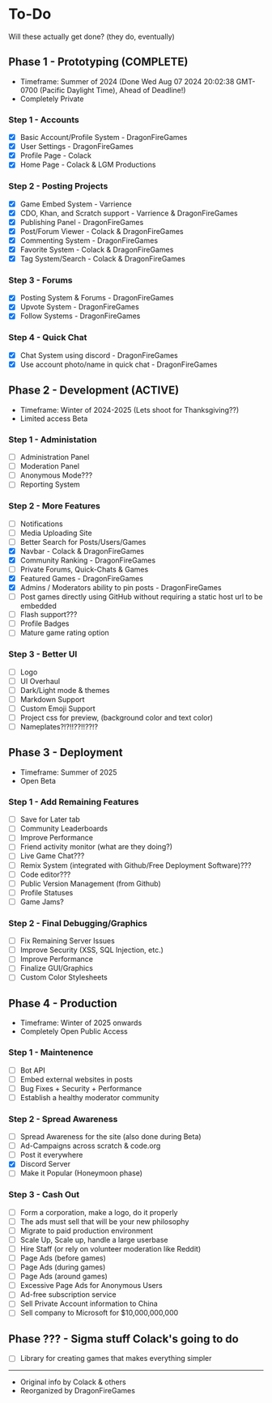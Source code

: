 # To-Do
Will these actually get done?
(they do, eventually)

## Phase 1 - Prototyping (COMPLETE)
- Timeframe: Summer of 2024 
(Done Wed Aug 07 2024 20\:02:38 GMT-0700 (Pacific Daylight Time), Ahead of Deadline!)
- Completely Private

### Step 1 - Accounts
- [x] Basic Account/Profile System - DragonFireGames
- [x] User Settings - DragonFireGames
- [x] Profile Page - Colack
- [x] Home Page - Colack & LGM Productions

### Step 2 - Posting Projects
- [x] Game Embed System - Varrience
- [x] CDO, Khan, and Scratch support - Varrience & DragonFireGames
- [x] Publishing Panel - DragonFireGames
- [x] Post/Forum Viewer - Colack & DragonFireGames
- [x] Commenting System - DragonFireGames
- [x] Favorite System - Colack & DragonFireGames
- [x] Tag System/Search - Colack & DragonFireGames

### Step 3 - Forums
- [x] Posting System & Forums - DragonFireGames
- [x] Upvote System - DragonFireGames
- [x] Follow Systems - DragonFireGames

### Step 4 - Quick Chat
- [x] Chat System using discord - DragonFireGames
- [x] Use account photo/name in quick chat - DragonFireGames

## Phase 2 - Development (ACTIVE)
- Timeframe: Winter of 2024-2025 (Lets shoot for Thanksgiving??)
- Limited access Beta

### Step 1 - Administation
- [ ] Administration Panel
- [ ] Moderation Panel
- [ ] Anonymous Mode???
- [ ] Reporting System

### Step 2 - More Features
- [ ] Notifications
- [ ] Media Uploading Site
- [ ] Better Search for Posts/Users/Games
- [x] Navbar - Colack & DragonFireGames
- [x] Community Ranking - DragonFireGames
- [ ] Private Forums, Quick-Chats & Games
- [x] Featured Games - DragonFireGames
- [x] Admins / Moderators ability to pin posts - DragonFireGames
- [ ] Post games directly using GitHub without requiring a static host url to be embedded
- [ ] Flash support???
- [ ] Profile Badges
- [ ] Mature game rating option

### Step 3 - Better UI
- [ ] Logo
- [ ] UI Overhaul
- [ ] Dark/Light mode & themes
- [ ] Markdown Support
- [ ] Custom Emoji Support
- [ ] Project css for preview, (background color and text color)
- [ ] Nameplates?!?!!??!!??!?

## Phase 3 - Deployment
- Timeframe: Summer of 2025
- Open Beta

### Step 1 - Add Remaining Features
- [ ] Save for Later tab
- [ ] Community Leaderboards
- [ ] Improve Performance
- [ ] Friend activity monitor (what are they doing?)
- [ ] Live Game Chat???
- [ ] Remix System (integrated with Github/Free Deployment Software)???
- [ ] Code editor???
- [ ] Public Version Management (from Github)
- [ ] Profile Statuses
- [ ] Game Jams?

### Step 2 - Final Debugging/Graphics
- [ ] Fix Remaining Server Issues
- [ ] Improve Security (XSS, SQL Injection, etc.)
- [ ] Improve Performance
- [ ] Finalize GUI/Graphics
- [ ] Custom Color Stylesheets

## Phase 4 - Production
- Timeframe: Winter of 2025 onwards
- Completely Open Public Access

### Step 1 - Maintenence
- [ ] Bot API
- [ ] Embed external websites in posts
- [ ] Bug Fixes + Security + Performance
- [ ] Establish a healthy moderator community

### Step 2 - Spread Awareness
- [ ] Spread Awareness for the site (also done during Beta)
- [ ] Ad-Campaigns across scratch & code.org
- [ ] Post it everywhere
- [x] Discord Server
- [ ] Make it Popular (Honeymoon phase)

### Step 3 - Cash Out
- [ ] Form a corporation, make a logo, do it properly
- [ ] The ads must sell that will be your new philosophy
- [ ] Migrate to paid production environment
- [ ] Scale Up, Scale up, handle a large userbase
- [ ] Hire Staff (or rely on volunteer moderation like Reddit)
- [ ] Page Ads (before games)
- [ ] Page Ads (during games)
- [ ] Page Ads (around games)
- [ ] Excessive Page Ads for Anonymous Users
- [ ] Ad-free subscription service
- [ ] Sell Private Account information to China
- [ ] Sell company to Microsoft for $10,000,000,000

## Phase ??? - Sigma stuff Colack's going to do
- [ ] Library for creating games that makes everything simpler

---
- Original info by Colack & others
- Reorganized by DragonFireGames
